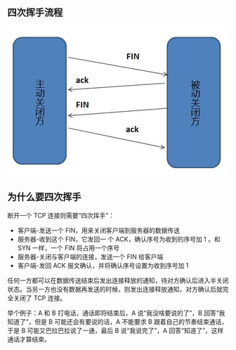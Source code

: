 ## 四次挥手流程

![](jpg/TCP四次挥手.png)

## 为什么要四次挥手

断开一个 TCP 连接则需要“四次挥手”： 
- 客户端-发送一个 FIN，用来关闭客户端到服务器的数据传送 
- 服务器-收到这个 FIN，它发回一 个 ACK，确认序号为收到的序号加 1 。和 SYN 一样，一个 FIN 将占用一个序号 
- 服务器-关闭与客户端的连接，发送一个 FIN 给客户端 
- 客户端-发回 ACK 报文确认，并将确认序号设置为收到序号加 1 

任何一方都可以在数据传送结束后发出连接释放的通知，待对方确认后进入半关闭状态。当另一方也没有数据再发送的时候，则发出连接释放通知，对方确认后就完全关闭了 TCP 连接。 

举个例子：A 和 B 打电话，通话即将结束后，A 说“我没啥要说的了”，B 回答“我知道了”，但是 B 可能还会有要说的话，A 不能要求 B 跟着自己的节奏结束通话，于是 B 可能又巴拉巴拉说了一通，最后 B 说“我说完了”，A 回答“知道了”，这样通话才算结束。